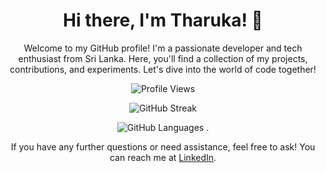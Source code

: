 <div align="center">
  <h1>Hi there, I'm Tharuka! 👋</h1>
  <p>Welcome to my GitHub profile! I'm a passionate developer and tech enthusiast from Sri Lanka. Here, you'll find a collection of my projects, contributions, and experiments. Let's dive into the world of code together!</p>
</div>

 <p align="center">
    <img src="https://komarev.com/ghpvc/?username=tharukanandasiri" alt="Profile Views">
  </p>

  <p align="center">
      <img src="https://github-readme-streak-stats.herokuapp.com?user=tharukanandasiri&theme=omni" alt="GitHub Streak">
  </p>
  


  <p align="center">
      <img src="https://github-readme-stats.vercel.app/api/top-langs/?username=tharukanandasiri&theme=radical&hide_border=false&include_all_commits=false&count_private=true&layout=compact" alt="GitHub Languages">   .
  </p>

 <p align="center">
    If you have any further questions or need assistance, feel free to ask! You can reach me at <a href="https://www.linkedin.com/in/tharuka-nandasiri/">LinkedIn</a>.
 </p>
